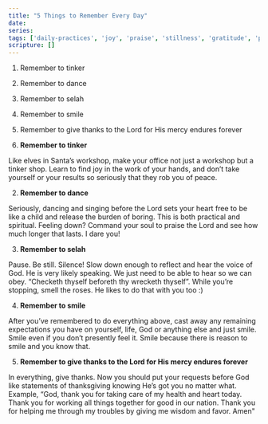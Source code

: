 ```yaml
---
title: "5 Things to Remember Every Day"
date: 
series: 
tags: ['daily-practices', 'joy', 'praise', 'stillness', 'gratitude', 'peace']
scripture: []
---
```


1. Remember to tinker
2. Remember to dance
3. Remember to selah
4. Remember to smile
5. Remember to give thanks to the Lord for His mercy endures forever

1. **Remember to tinker**

Like elves in Santa’s workshop, make your office not just a workshop but a tinker shop. Learn to find joy in the work of your hands, and don’t take yourself or your results so seriously that they rob you of peace.

2. **Remember to dance**

Seriously, dancing and singing before the Lord sets your heart free to be like a child and release the burden of boring. This is both practical and spiritual. Feeling down? Command your soul to praise the Lord and see how much longer that lasts. I dare you!

3. **Remember to selah**

Pause. Be still. Silence! Slow down enough to reflect and hear the voice of God. He is very likely speaking. We just need to be able to hear so we can obey. “Checketh thyself beforeth thy wrecketh thyself”. While you’re stopping, smell the roses. He likes to do that with you too :)

4. **Remember to smile**

After you’ve remembered to do everything above, cast away any remaining expectations you have on yourself, life, God or anything else and just smile. Smile even if you don’t presently feel it. Smile because there is reason to smile and you know that.

5. **Remember to give thanks to the Lord for His mercy endures forever**

In everything, give thanks. Now you should put your requests before God like statements of thanksgiving knowing He’s got you no matter what. Example, “God, thank you for taking care of my health and heart today. Thank you for working all things together for good in our nation. Thank you for helping me through my troubles by giving me wisdom and favor. Amen"